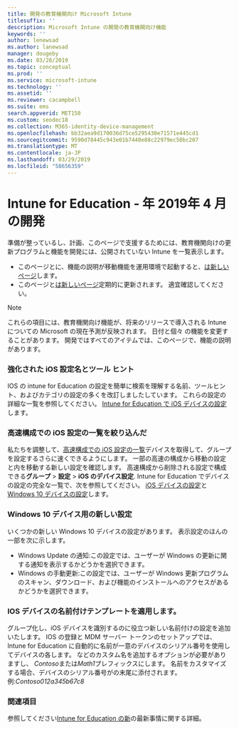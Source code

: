 ```yaml
---
title: 開発の教育機関向け Microsoft Intune
titlesuffix: ''
description: Microsoft Intune の開発の教育機関向け機能
keywords: ''
author: lenewsad
ms.author: lanewsad
manager: dougeby
ms.date: 03/28/2019
ms.topic: conceptual
ms.prod: ''
ms.service: microsoft-intune
ms.technology: ''
ms.assetid: ''
ms.reviewer: cacampbell
ms.suite: ems
search.appverid: MET150
ms.custom: seodec18
ms.collection: M365-identity-device-management
ms.openlocfilehash: bb32aea9d170036d75ce5295430e71571e445cd1
ms.sourcegitcommit: 9590d78445c943e01b7440e88c22979ec50bc207
ms.translationtype: MT
ms.contentlocale: ja-JP
ms.lasthandoff: 03/29/2019
ms.locfileid: "58656359"
---
```

# <a name="in-development-for-intune-for-education---april-2019"></a>Intune for Education - 年 2019年 4 月の開発

準備が整っているし、計画、このページで支援するためには、教育機関向けの更新プログラムと機能を開発には、公開されていない Intune を一覧表示します。 

- このページとに、機能の説明が移動機能を運用環境で起動すると、[は新しいページ](whats-new-in-edu.md)します。
- このページと[は新しいページ](whats-new-in-edu.md)定期的に更新されます。 適宜確認してください。  

> [!Note]
> これらの項目には、教育機関向け機能が、将来のリリースで導入される Intune についての Microsoft の現在予測が反映されます。 日付と個々 の機能を変更することがあります。 開発ではすべてのアイテムでは、このページで、機能の説明があります。  

<!-- 1904 start-->

### <a name="improved-ios-settings-names-and-tooltips"></a>強化された iOS 設定名とツール ヒント  
IOS の intune for Education の設定を簡単に検索を理解する名前、ツールヒント、およびカテゴリの設定の多くを改訂しましたしています。 これらの設定の詳細な一覧を参照してください。 [Intune for Education で iOS デバイスの設定](all-edu-settings-ios.md)します。  

### <a name="refined-list-of-ios-settings-in-express-configuration"></a>高速構成での iOS 設定の一覧を絞り込んだ   
私たちを調整して、[高速構成での iOS 設定の一覧](edu-express-config-settings-ios.md)デバイスを取得して、グループを設定するさらに速くできるようにします。 一部の高速の構成から移動の設定と内を移動する新しい設定を確認します。 高速構成から削除される設定で構成できる**グループ** > **設定** > **iOS のデバイス設定**. Intune for Education でデバイスの設定の完全な一覧で、次を参照してください。 [iOS デバイスの設定](all-edu-settings-ios.md)と[Windows 10 デバイスの設定](all-edu-settings-windows.md)します。  

###  <a name="new-settings-for-windows-10-devices"></a>Windows 10 デバイス用の新しい設定  
いくつかの新しい Windows 10 デバイスの設定があります。 表示設定のほんの一部を次に示します。  
* Windows Update の通知:この設定では、ユーザーが Windows の更新に関する通知を表示するかどうかを選択できます。  
* Windows の手動更新:この設定では、ユーザーが Windows 更新プログラムのスキャン、ダウンロード、および機能のインストールへのアクセスがあるかどうかを選択できます。  

### <a name="apply-ios-device-naming-template"></a>IOS デバイスの名前付けテンプレートを適用します。  
グループ化し、iOS デバイスを識別するのに役立つ新しい名前付けの設定を追加いたします。 IOS の登録と MDM サーバー トークンのセットアップでは、Intune for Education に自動的に名前が一意のデバイスのシリアル番号を使用してデバイスの各します。 などのカスタム名を追加するオプションが必要がありますし、 *Contoso*または*Math1*プレフィックスにします。 名前をカスタマイズする場合、デバイスのシリアル番号がの末尾に添付されます。 例:*Contoso012a345b67c8*  

### <a name="see-also"></a>関連項目  
参照してください[Intune for Education の新](whats-new-in-edu.md)の最新事情に関する詳細。  
